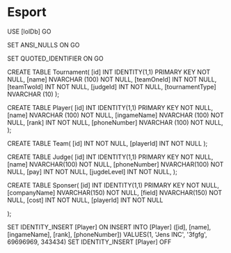 # Esport
USE [lolDb]
GO

SET ANSI_NULLS ON
GO

SET QUOTED_IDENTIFIER ON
GO

CREATE TABLE Tournament(
	[id] INT IDENTITY(1,1) PRIMARY KEY NOT NULL,
	[name] NVARCHAR (100) NOT NULL,
	[teamOneId] INT NOT NULL,
	[teamTwoId] INT NOT NULL,
	[judgeId] INT NOT NULL,
	[tournamentType] NVARCHAR (10)
);


CREATE TABLE Player(
	[id] INT IDENTITY(1,1) PRIMARY KEY NOT NULL,
	[name] NVARCHAR (100) NOT NULL,
	[ingameName] NVARCHAR (100) NOT NULL,
	[rank] INT NOT NULL,
	[phoneNumber] NVARCHAR (100) NOT NULL,
);



CREATE TABLE Team(
	[id] INT NOT NULL,
	[playerId] INT NOT NULL
);

CREATE TABLE Judge(
	[id] INT IDENTITY(1,1) PRIMARY KEY NOT NULL,
	[name] NVARCHAR(100) NOT NULL,
	[phoneNumber] NVARCHAR(100) NOT NULL,
	[pay] INT NOT NULL,
	[jugdeLevel] INT NOT NULL,
);

CREATE TABLE Sponser(
	[id] INT IDENTITY(1,1) PRIMARY KEY NOT NULL,
	[companyName] NVARCHAR(150) NOT NULL,
	[field] NVARCHAR(150) NOT NULL,
	[cost] INT NOT NULL,
	[playerId] INT NOT NULL

);

SET IDENTITY_INSERT [Player] ON
INSERT INTO [Player] ([id], [name], [ingameName], [rank], [phoneNumber]) VALUES(1, 'Jens INC', '3fgfg', 69696969, 343434)
SET IDENTITY_INSERT [Player] OFF
